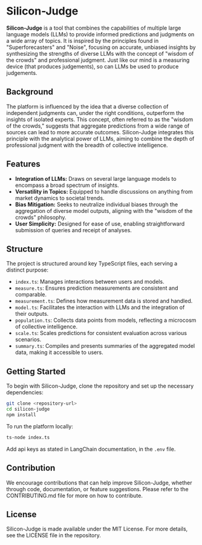 
# Silicon-Judge

**Silicon-Judge** is a tool that combines the capabilities of multiple large language models (LLMs) to provide informed predictions and judgments on a wide array of topics. It is inspired by the principles found in "Superforecasters" and "Noise", focusing on accurate, unbiased insights by synthesizing the strengths of diverse LLMs with the concept of "wisdom of the crowds" and professional judgment. Just like our mind is a measuring device (that produces judgements), so can LLMs be used to produce judgements.

## Background

The platform is influenced by the idea that a diverse collection of independent judgments can, under the right conditions, outperform the insights of isolated experts. This concept, often referred to as the "wisdom of the crowds," suggests that aggregate predictions from a wide range of sources can lead to more accurate outcomes. Silicon-Judge integrates this principle with the analytical power of LLMs, aiming to combine the depth of professional judgment with the breadth of collective intelligence.

## Features

- **Integration of LLMs:** Draws on several large language models to encompass a broad spectrum of insights.
- **Versatility in Topics:** Equipped to handle discussions on anything from market dynamics to societal trends.
- **Bias Mitigation:** Seeks to neutralize individual biases through the aggregation of diverse model outputs, aligning with the "wisdom of the crowds" philosophy.
- **User Simplicity:** Designed for ease of use, enabling straightforward submission of queries and receipt of analyses.

## Structure

The project is structured around key TypeScript files, each serving a distinct purpose:

- `index.ts`: Manages interactions between users and models.
- `measure.ts`: Ensures prediction measurements are consistent and comparable.
- `measurement.ts`: Defines how measurement data is stored and handled.
- `model.ts`: Facilitates the interaction with LLMs and the integration of their outputs.
- `population.ts`: Collects data points from models, reflecting a microcosm of collective intelligence.
- `scale.ts`: Scales predictions for consistent evaluation across various scenarios.
- `summary.ts`: Compiles and presents summaries of the aggregated model data, making it accessible to users.

## Getting Started

To begin with Silicon-Judge, clone the repository and set up the necessary dependencies:

```bash
git clone <repository-url>
cd silicon-judge
npm install
```

To run the platform locally:

```bash
ts-node index.ts
```

Add api keys as stated in LangChain documentation, in the `.env` file.

## Contribution

We encourage contributions that can help improve Silicon-Judge, whether through code, documentation, or feature suggestions. Please refer to the CONTRIBUTING.md file for more on how to contribute.

## License

Silicon-Judge is made available under the MIT License. For more details, see the LICENSE file in the repository.
